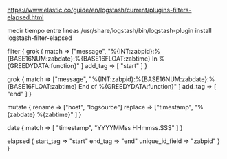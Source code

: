 https://www.elastic.co/guide/en/logstash/current/plugins-filters-elapsed.html

medir tiempo entre lineas
/usr/share/logstash/bin/logstash-plugin install logstash-filter-elapsed

filter {
  grok {
    match => ["message", "%{INT:zabpid}:%{BASE16NUM:zabdate}:%{BASE16FLOAT:zabtime} In %{GREEDYDATA:function}" ]
    add_tag => [ "start" ]
  }

  grok {
    match => ["message", "%{INT:zabpid}:%{BASE16NUM:zabdate}:%{BASE16FLOAT:zabtime} End of %{GREEDYDATA:function}" ]
    add_tag => [ "end" ]
  }

  mutate {
    rename => ["host", "logsource"]
    replace => ["timestamp", "%{zabdate} %{zabtime}" ]
  }

  date {
    match => [ "timestamp", "YYYYMMss HHmmss.SSS" ]
  }

  elapsed {
    start_tag => "start"
    end_tag => "end"
    unique_id_field => "zabpid"
  }
}
